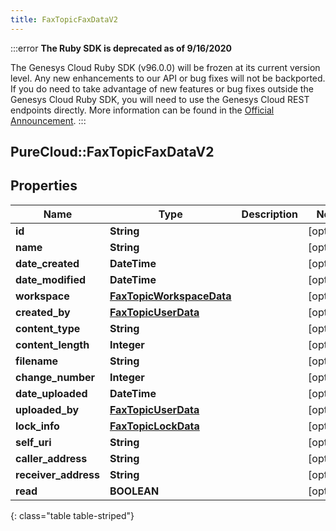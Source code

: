 ```yaml
---
title: FaxTopicFaxDataV2
---
```


:::error
**The Ruby SDK is deprecated as of 9/16/2020**

The Genesys Cloud Ruby SDK (v96.0.0) will be frozen at its current version level. Any new enhancements to our API or bug fixes will not be backported. If you do need to take advantage of new features or bug fixes outside the Genesys Cloud Ruby SDK, you will need to use the Genesys Cloud REST endpoints directly. More information can be found in the [Official Announcement](https://developer.mypurecloud.com/forum/t/announcement-genesys-cloud-ruby-sdk-end-of-life/8850).
:::


## PureCloud::FaxTopicFaxDataV2

## Properties

|Name | Type | Description | Notes|
|------------ | ------------- | ------------- | -------------|
| **id** | **String** |  | [optional] |
| **name** | **String** |  | [optional] |
| **date_created** | **DateTime** |  | [optional] |
| **date_modified** | **DateTime** |  | [optional] |
| **workspace** | [**FaxTopicWorkspaceData**](FaxTopicWorkspaceData.html) |  | [optional] |
| **created_by** | [**FaxTopicUserData**](FaxTopicUserData.html) |  | [optional] |
| **content_type** | **String** |  | [optional] |
| **content_length** | **Integer** |  | [optional] |
| **filename** | **String** |  | [optional] |
| **change_number** | **Integer** |  | [optional] |
| **date_uploaded** | **DateTime** |  | [optional] |
| **uploaded_by** | [**FaxTopicUserData**](FaxTopicUserData.html) |  | [optional] |
| **lock_info** | [**FaxTopicLockData**](FaxTopicLockData.html) |  | [optional] |
| **self_uri** | **String** |  | [optional] |
| **caller_address** | **String** |  | [optional] |
| **receiver_address** | **String** |  | [optional] |
| **read** | **BOOLEAN** |  | [optional] |
{: class="table table-striped"}


